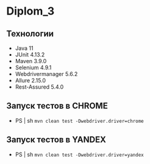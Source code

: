 # Diplom_3

## Технологии
*  Java 11
* JUnit 4.13.2
* Maven 3.9.0
* Selenium 4.9.1
* Webdrivermanager 5.6.2
* Allure 2.15.0
* Rest-Assured 5.4.0

## Запуск тестов в CHROME
- PS | sh `mvn clean test -Dwebdriver.driver=chrome`

## Запуск тестов в YANDEX
- PS | sh `mvn clean test -Dwebdriver.driver=yandex`